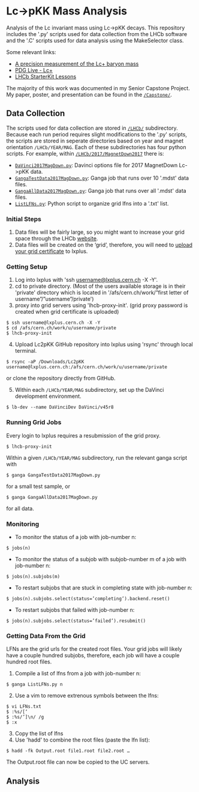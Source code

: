 # Lc->pKK Mass Analysis
Analysis of the Lc invariant mass using Lc->pKK decays. This repository includes the '.py' scripts used for data collection from the LHCb software and the '.C' scripts used for data analysis using the MakeSelector class.

Some relevant links: 
 * [A precision measurement of the Lc+ baryon mass](https://inspirehep.net/literature/686570 "Lc+ measurement")
 * [PDG Live - Lc+](https://pdglive.lbl.gov/Particle.action?init=0&node=S033&home=BXXX040 "Lc+ PDG")
 * [LHCb StarterKit Lessons](https://lhcb.github.io/starterkit-lessons/ "lhcb starterkit")

The majority of this work was documented in my Senior Capstone Project. My paper, poster, and presentation can be found in the [`/Capstone/`](https://github.com/uc-lhcb/Lc2pKK/tree/master/Capstone).

## Data Collection
The scripts used for data collection are stored in [`/LHCb/`](https://github.com/uc-lhcb/Lc2pKK/tree/master/LHCb) subdirectory. Because each run period requires slight modifications to the '.py' scripts, the scripts are stored in seperate directories based on year and magnet orientation `/LHCb/YEAR/MAG`. Each of these subdirectories has four python scripts. For example, within [`/LHCb/2017/MagnetDown2017`](https://github.com/uc-lhcb/Lc2pKK/tree/master/LHCb/2017/MagnetDown2017) there is:

 * [`DaVinci2017MagDown.py`](https://github.com/uc-lhcb/Lc2pKK/blob/master/LHCb/2017/MagnetDown2017/DaVinci2017MagDown.py): Davinci options file for 2017 MagnetDown Lc->pKK data.
 * [`GangaTestData2017MagDown.py`](https://github.com/uc-lhcb/Lc2pKK/blob/master/LHCb/2017/MagnetDown2017/GangaTestData2017MagDown.py): Ganga job that runs over 10 '.mdst' data files.
 * [`GangaAllData2017MagDown.py`](https://github.com/uc-lhcb/Lc2pKK/blob/master/LHCb/2017/MagnetDown2017/GangaAllData2017MagDown.py): Ganga job that runs over all '.mdst' data files.
 * [`ListLFNs.py`](https://github.com/uc-lhcb/Lc2pKK/blob/master/LHCb/2017/MagnetDown2017/ListLFNs.py): Python script to organize grid lfns into a '.txt' list.

### Initial Steps
1. Data files will be fairly large, so you might want to increase your grid space through the LHCb [website](https://resources.web.cern.ch/resources/Help/?kbid=067040).
2. Data files will be created on the ‘grid’, therefore, you will need to [upload your grid certificate](https://twiki.cern.ch/twiki/bin/view/LHCb/FAQ/Certificate) to lxplus. 

### Getting Setup
1. Log into lxplus with 'ssh username@lxplus.cern.ch -X -Y'.
2. cd to private directory.
(Most of the users available storage is in their 'private' directory which is located in '/afs/cern.ch/work/”first letter of username”/”username”/private')
3. proxy into grid servers using 'lhcb-proxy-init'.
(grid proxy password is created when grid certificate is uploaded)

```
$ ssh username@lxplus.cern.ch -X -Y
$ cd /afs/cern.ch/work/u/username/private
$ lhcb-proxy-init
```

4. Upload Lc2pKK GitHub repository into lxplus using 'rsync' through local terminal.

```
$ rsync -aP /Downloads/Lc2pKK username@lxplus.cern.ch:/afs/cern.ch/work/u/username/private
```
or clone the repository directly from GitHub.

5. Within each `/LHCb/YEAR/MAG` subdirectory, set up the DaVinci development environment.
```
$ lb-dev --name DaVinciDev DaVinci/v45r8
```
### Running Grid Jobs
Every login to lxplus requires a resubmission of the grid proxy.

```
$ lhcb-proxy-init
```
 Within a given `/LHCb/YEAR/MAG` subdirectory, run the relevant ganga script with
```
$ ganga GangaTestData2017MagDown.py
```
for a small test sample, or
```
$ ganga GangaAllData2017MagDown.py
```
for all data.

### Monitoring

* To monitor the status of a job with job-number n:
```
$ jobs(n)
```

* To monitor the status of a subjob with subjob-number m of a job with job-number n:
```
$ jobs(n).subjobs(m)
```

* To restart subjobs that are stuck in completing state with job-number n: 
```
$ jobs(n).subjobs.select(status=’completing’).backend.reset()
```

* To restart subjobs that failed with job-number n:
```
$ jobs(n).subjobs.select(status=’failed’).resubmit()
```
### Getting Data From the Grid
LFNs are the grid urls for the created root files. Your grid jobs will likely have a couple hundred subjobs, therefore, each job will have a couple hundred root files.

1. Compile a list of lfns from a job with job-number n:
```
$ ganga ListLFNs.py n
```

2. Use a vim to remove extrenous symbols between the lfns:
```
$ vi LFNs.txt	
$ :%s/[‘	
$ :%s/’]\n/ /g
$ :x
```
3. Copy the list of lfns
4. Use 'hadd' to combine the root files (paste the lfn list):
```
$ hadd -fk Output.root file1.root file2.root …
```
The Output.root file can now be copied to the UC servers.

## Analysis
